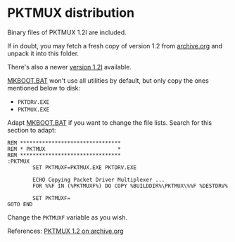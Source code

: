 # PKTMUX distribution

Binary files of PKTMUX 1.2I are included.

If in doubt, you may fetch a fresh copy of version 1.2 from
[archive.org](https://archive.org/details/PKTMUX12_ZIP)
and unpack it into this folder.

There's also a newer [version 1.2I](http://cd.textfiles.com/pdos9606/NETWORK/TCPIP/GENERAL/PKTMX12I.ZIP) available.

[MKBOOT.BAT](../MKBOOT.BAT) won't use all utilities by default,
but only copy the ones mentioned below to disk:

* `PKTDRV.EXE`
* `PKTMUX.EXE`

Adapt [MKBOOT.BAT](../MKBOOT.BAT) if you want to change the file lists.
Search for this section to adapt:

```
REM ********************************
REM * PKTMUX                       *
REM ********************************
:PKTMUX
        SET PKTMUXF=PKTMUX.EXE PKTDRV.EXE

        ECHO Copying Packet Driver Multiplexer ...
        FOR %%F IN (%PKTMUXF%) DO COPY %BUILDDIR%\PKTMUX\%%F %DESTDRV%

        SET PKTMUXF=
GOTO END
```

Change the `PKTMUXF` variable as you wish.

References:
[PKTMUX 1.2 on archive.org](https://archive.org/details/PKTMUX12_ZIP)
